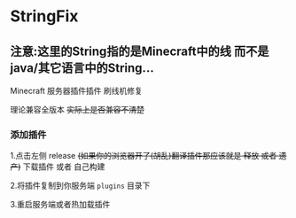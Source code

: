 # StringFix

<h2>注意:这里的String指的是Minecraft中的线 而不是java/其它语言中的String...</h2>

Minecraft 服务器插件插件 刷线机修复

理论兼容全版本 ~~实际上是否兼容不清楚~~

<h3>添加插件</h3>

1.点击左侧 release ~~(如果你的浏览器开了(胡乱)翻译插件那应该就是 释放 或者 遗产)~~ 下载插件 或者 自己构建

2.将插件复制到你服务端 `plugins` 目录下

3.重启服务端或者热加载插件